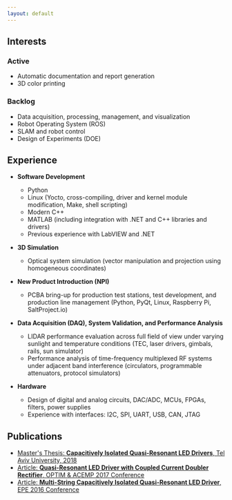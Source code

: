```yaml
---
layout: default
---
```


<script src="https://platform.linkedin.com/badges/js/profile.js" async defer type="text/javascript"></script>
<div class="badge-base LI-profile-badge" data-locale="en_US" data-size="large" data-theme="light" data-type="HORIZONTAL" data-vanity="alexbaz" data-version="v1"><a class="badge-base__link LI-simple-link" href="https://ca.linkedin.com/in/alexbaz?trk=profile-badge"></a></div>

## Interests

### Active
- Automatic documentation and report generation
- 3D color printing

### Backlog
- Data acquisition, processing, management, and visualization
- Robot Operating System (ROS)
- SLAM and robot control
- Design of Experiments (DOE)

## Experience

- **Software Development**
  - Python
  - Linux (Yocto, cross-compiling, driver and kernel module modification, Make, shell scripting)
  - Modern C++
  - MATLAB (including integration with .NET and C++ libraries and drivers)
  - Previous experience with LabVIEW and .NET

- **3D Simulation**
  - Optical system simulation (vector manipulation and projection using homogeneous coordinates)

- **New Product Introduction (NPI)**
  - PCBA bring-up for production test stations, test development, and production line management (Python, PyQt, Linux, Raspberry Pi, SaltProject.io)

- **Data Acquisition (DAQ), System Validation, and Performance Analysis**
  - LIDAR performance evaluation across full field of view under varying sunlight and temperature conditions (TEC, laser drivers, gimbals, rails, sun simulator)
  - Performance analysis of time-frequency multiplexed RF systems under adjacent band interference (circulators, programmable attenuators, protocol simulators)

- **Hardware**
  - Design of digital and analog circuits, DAC/ADC, MCUs, FPGAs, filters, power supplies
  - Experience with interfaces: I2C, SPI, UART, USB, CAN, JTAG

## Publications

- [Master's Thesis: **Capacitively Isolated Quasi-Resonant LED Drivers**, Tel Aviv University, 2018](../resources/Alexander_Bazarov_MSc_thesis.pdf)
- [Article: **Quasi-Resonant LED Driver with Coupled Current Doubler Rectifier**, OPTIM & ACEMP 2017 Conference](../resources/Quasi_Resonant_LED_Driver_with_Coupled_Current_Doubler_Rectifier.pdf)
- [Article: **Multi-String Capacitively Isolated Quasi-Resonant LED Driver**, EPE 2016 Conference](../resources/Multi-String_Capacitively_Isolated_Quasi-Resonant_LED_Driver.pdf)